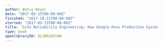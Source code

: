 ```yaml
---
author: Betsy Beyer
date: "2017-05-13T00:00:00Z"
finished: "2017-10-21T00:00:00Z"
started: "2017-05-13T00:00:00Z"
title: 'Site Reliability Engineering: How Google Runs Production Systems'
type: book
openlibraryID: OL20028554W
---
```

